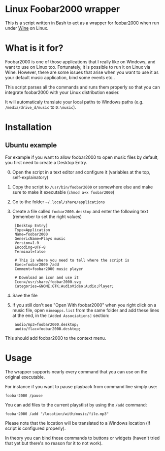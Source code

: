 Linux Foobar2000 wrapper
========================

This is a script written in Bash to act as a wrapper for [foobar2000](http://www.foobar2000.org/) when 
run under [Wine](http://www.winehq.org/) on Linux.


What is it for?
===============

Foobar2000 is one of those applications that I really like on Windows, and want to use on Linux too. 
Fortunately, it is possible to run it on Linux via Wine. However, there are some issues that arise when 
you want to use it as your default music application, bind some events etc..

This script parses all the commands and runs them properly so that you can integrate foobar2000 with your 
Linux distribution easier.

It will automaticaly translate your local paths to Windows paths (e.g. `/media/drive_d/music` to `D:\music`).


Installation
============

Ubuntu example
--------

For example if you want to allow foobar2000 to open music files by default, you first need to create a Desktop Entry.

0. Open the script in a text editor and configure it (variables at the top, self-explainatory)
1. Copy the script to `/usr/bin/foobar2000` or somewhere else and make sure to make it executable (`chmod a+x foobar2000`)
2. Go to the folder `~/.local/share/applications`
3. Create a file called `foobar2000.desktop` and enter the following text (remember to set the right values)

        [Desktop Entry]
        Type=Application
        Name=foobar2000
        GenericName=Plays music
        Version=1.0
        Encoding=UTF-8
        Terminal=false
        
        # This is where you need to tell where the script is
        Exec=foobar2000 /add
        Comment=foobar2000 music player
        
        # Download an icon and use it
        Icon=/usr/share/foobar2000.svg
        Categories=GNOME;GTK;AudioVideo;Audio;Player;
4. Save the file
5. If you still don't see "Open With foobar2000" when you right click on a music file, open `mimeapps.list` from the same 
folder and add these lines at the end, in the `[Added Associations]` section:
        
        audio/mp3=foobar2000.desktop;
        audio/flac=foobar2000.desktop;

This should add foobar2000 to the context menu.

Usage
=====
The wrapper supports nearly every command that you can use on the original executable.

For instance if you want to pause playback from command line simply use:

    foobar2000 /pause

You can add files to the current playstlist by using the `/add` command:

    foobar2000 /add "/location/with/music/file.mp3"
    
Please note that the location will be translated to a Windows location (if script is configured properly).

In theory you can bind those commands to buttons or widgets (haven't tried that yet but there's no reason for it to 
not work).
